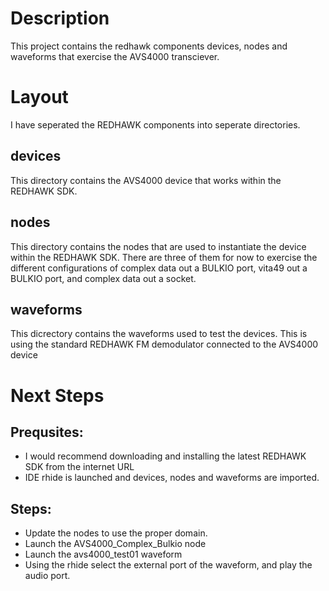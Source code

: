 # Description
This project contains the redhawk components devices, nodes and waveforms that exercise the AVS4000 transciever.

# Layout
I have seperated the REDHAWK components into seperate directories.

## devices
This directory contains the AVS4000 device that works within the REDHAWK SDK. 

## nodes
This directory contains the nodes that are used to instantiate the device within the REDHAWK SDK.  There are three of them for now to exercise the different configurations of complex data out a BULKIO port, vita49 out a BULKIO port, and complex data out a socket.  

## waveforms
This dicrectory contains the waveforms used to test the devices. This is using the standard REDHAWK FM demodulator connected to the AVS4000 device

# Next Steps
## Prequsites:
* I would recommend downloading and installing the latest REDHAWK SDK from the internet URL <???>
* IDE rhide is launched and devices, nodes and waveforms are imported.

## Steps:
* Update the nodes to use the proper domain.
* Launch the AVS4000_Complex_Bulkio node 
* Launch the avs4000_test01 waveform
* Using the rhide select the external port of the waveform, and play the audio port.
